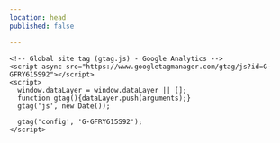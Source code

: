 ```yaml
---
location: head
published: false

---
```

    <!-- Global site tag (gtag.js) - Google Analytics -->
    <script async src="https://www.googletagmanager.com/gtag/js?id=G-GFRY615S92"></script>
    <script>
      window.dataLayer = window.dataLayer || [];
      function gtag(){dataLayer.push(arguments);}
      gtag('js', new Date());
    
      gtag('config', 'G-GFRY615S92');
    </script>